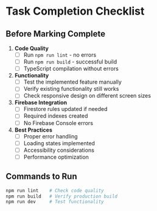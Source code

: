 # Task Completion Checklist

## Before Marking Complete
1. **Code Quality**
   - [ ] Run `npm run lint` - no errors
   - [ ] Run `npm run build` - successful build
   - [ ] TypeScript compilation without errors

2. **Functionality**
   - [ ] Test the implemented feature manually
   - [ ] Verify existing functionality still works
   - [ ] Check responsive design on different screen sizes

3. **Firebase Integration**
   - [ ] Firestore rules updated if needed
   - [ ] Required indexes created
   - [ ] No Firebase Console errors

4. **Best Practices**
   - [ ] Proper error handling
   - [ ] Loading states implemented
   - [ ] Accessibility considerations
   - [ ] Performance optimization

## Commands to Run
```bash
npm run lint    # Check code quality
npm run build   # Verify production build
npm run dev     # Test functionality
```